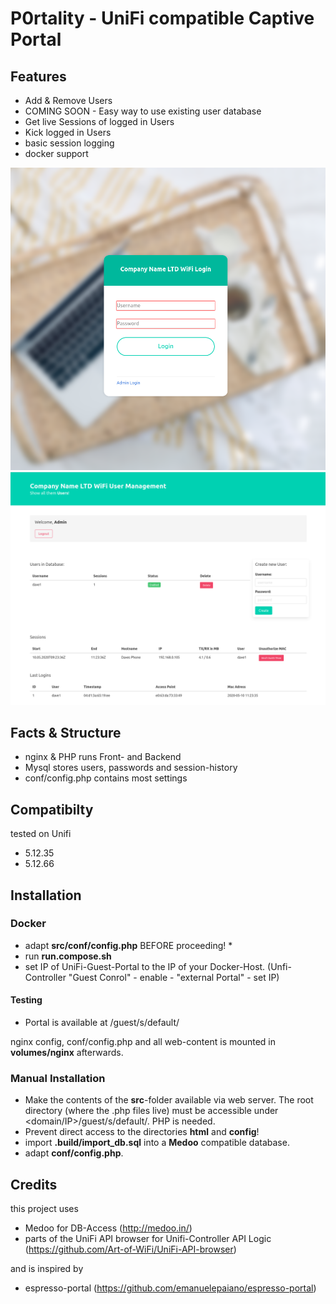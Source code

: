 # P0rtality - UniFi compatible Captive Portal

## Features

* Add & Remove Users
* COMING SOON - Easy way to use existing user database
* Get live Sessions of logged in Users
* Kick logged in Users
* basic session logging
* docker support

![alt text](./documentation/images/guest_login.png "Guest Login Example")
![alt text](./documentation/images/admin_panel.png "Admin Panel")

## Facts & Structure
* nginx & PHP runs Front- and Backend
* Mysql stores users, passwords and session-history
* conf/config.php contains most settings

## Compatibilty
tested on Unifi
 * 5.12.35
 * 5.12.66

## Installation

### Docker
* adapt **src/conf/config.php** BEFORE proceeding!
    * 
* run **run.compose.sh**
* set IP of UniFi-Guest-Portal to the IP of your Docker-Host. (Unfi-Controller "Guest Conrol" - enable - "external Portal" - set IP)

#### Testing
* Portal is available at <IP>/guest/s/default/


nginx config, conf/config.php and all web-content is mounted in **volumes/nginx** afterwards.


### Manual Installation
* Make the contents of the **src**-folder available via web server. The root directory (where the .php files live) must be accessible under <domain/IP>/guest/s/default/. PHP is needed. 
* Prevent direct access to the directories **html** and **config**! 
* import **.build/import_db.sql** into a **Medoo** compatible database. 
* adapt **conf/config.php**.
 
## Credits
this project uses 
* Medoo for DB-Access (http://medoo.in/)
* parts of the UniFi API browser for Unifi-Controller API Logic (https://github.com/Art-of-WiFi/UniFi-API-browser)

and is inspired by
* espresso-portal (https://github.com/emanuelepaiano/espresso-portal)